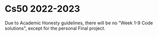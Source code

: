 # Cs50 2022-2023

Due to Academic Honesty guidelines, there will be no "Week 1-9 Code solutions", except for the personal Final project. 
